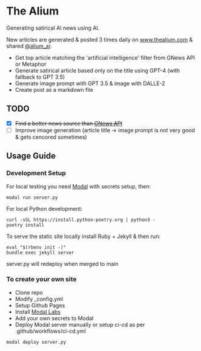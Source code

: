 # The Alium
Generating satirical AI news using AI.

New articles are generated & posted 3 times daily on www.thealium.com & shared [@alium_ai](https://twitter.com/alium_ai):
- Get top article matching the 'artificial intelligence' filter from GNews API or Metaphor
- Generate satirical article based only on the title using GPT-4 (with fallback to GPT 3.5)
- Generate image prompt with GPT 3.5 & image with DALLE-2
- Create post as a markdown file

## TODO
- [x] ~~Find a better news source than [GNews API](https://gnews.io/)~~
- [ ] Improve image generation (article title -> image prompt is not very good & gets cencored sometimes)

## Usage Guide
### Development Setup
For local testing you need [Modal](https://modal.com/) with secrets setup, then:
```
modal run server.py
```
For local Python development:
```
curl -sSL https://install.python-poetry.org | python3 -
poetry install
```
To serve the static site locally install Ruby + Jekyll & then run:
```
eval "$(rbenv init -)"
bundle exec jekyll server
```
server.py will redeploy when merged to main
### To create your own site
- Clone repo
- Modify _config.yml
- Setup Github Pages
- Install [Modal Labs](https://modal.com/docs/guide)
- Add your own secrets to Modal
- Deploy Modal server manually or setup ci-cd as per .github/workflows/ci-cd.yml
```
modal deploy server.py
```
